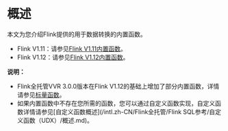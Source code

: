 # 概述

本文为您介绍Flink提供的用于数据转换的内置函数。

-   Flink V1.11：请参见[Flink V1.11内置函数](https://ci.apache.org/projects/flink/flink-docs-release-1.11/dev/table/functions/systemFunctions.html)。
-   Flink V1.12：请参见[Flink V1.12内置函数](https://ci.apache.org/projects/flink/flink-docs-release-1.12/dev/table/functions/systemFunctions.html)。

**说明：**

-   Flink全托管VVR 3.0.0版本在Flink V1.12的基础上增加了部分内置函数，详情请参见[标量函数]()。
-   如果内置函数中不存在您所需的函数，您可以通过自定义函数实现，自定义函数详情请参见[自定义函数概述](/intl.zh-CN/Flink全托管/Flink SQL参考/自定义函数（UDX）/概述.md)。

